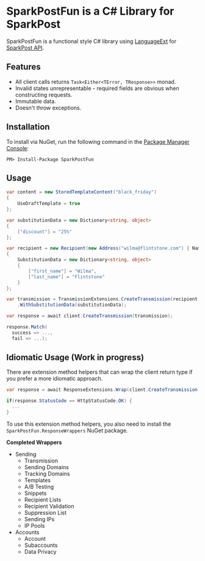# SparkPostFun is a C# Library for SparkPost

SparkPostFun is a functional style C# library using [LanguageExt](https://github.com/louthy/language-ext) for [SparkPost API](https://developers.sparkpost.com/api/).

## Features
- All client calls returns ```Task<Either<TError, TResponse>>``` monad.
- Invalid states unrepresentable - required fields are obvious when constructing requests.
- Immutable data.
- Doesn't throw exceptions.

## Installation
To install via NuGet, run the following command in the [Package Manager Console](http://docs.nuget.org/consume/package-manager-console):
```
PM> Install-Package SparkPostFun
```
## Usage


```cs
var content = new StoredTemplateContent("black_friday")
{
    UseDraftTemplate = true
};

var substitutionData = new Dictionary<string, object>
{
    ["discount"] = "25%"
};

var recipient = new Recipient(new Address("wilma@flintstone.com") { Name = "Wilma Flintstone" })
{
    SubstitutionData = new Dictionary<string, object>
    {
        ["first_name"] = "Wilma",
        ["last_name"] = "Flintstone"
    }
};

var transmission = TransmissionExtensions.CreateTransmission(recipient, content)
    .WithSubstitutionData(substitutionData);

var response = await client.CreateTransmission(transmission);

response.Match(
  success => ...,
  fail => ...);
```
## Idiomatic Usage (Work in progress)

There are extension method helpers that can wrap the client return type if you prefer a more idiomatic approach.

```cs
var response = await ResponseExtensions.Wrap(client.CreateTransmission(transmission));

if(response.StatusCode == HttpStatusCode.OK) {
  ...
}
```

To use this extension method helpers, you also need to install the ```SparkPostFun.ResponseWrappers``` NuGet package.

**Completed Wrappers**
- Sending
    - Transmission
    - Sending Domains
    - Tracking Domains
    - Templates
    - A/B Testing
    - Snippets
    - Recipient Lists
    - Recipient Validation
    - Suppression List
    - Sending IPs
    - IP Pools
- Accounts
    - Account
    - Subaccounts
    - Data Privacy
